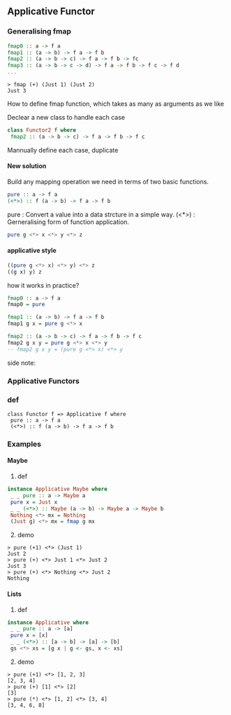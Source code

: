 ## Applicative Functor

### Generalising fmap

```haskell
fmap0 :: a -> f a
fmap1 :: (a -> b) -> f a -> f b
fmap2 :: (a -> b -> c) -> f a -> f b -> fc
fmap3 :: (a -> b -> c -> d) -> f a -> f b -> f c -> f d
...
```

```
> fmap (+) (Just 1) (Just 2)
Just 3
```
How to define fmap function, which takes as many as arguments as we like

Declear a new class to handle each case
```haskell
class Functor2 f where 
 fmap2 :: (a -> b -> c) -> f a -> f b -> f c
```
Mannually define each case, duplicate

#### New solution
Build any mapping operation we need in terms of two basic functions.
```haskell
pure :: a -> f a
(<*>) :: f (a -> b) -> f a -> f b
```
pure : Convert a value into a data strcture in a simple way.
(<*>) : Gerneralising form of function application.

```haskell
pure g <*> x <*> y <*> z
```

#### applicative style

```haskell
((pure g <*> x) <*> y) <*> z
((g x) y) z
```

how it works in practice?
```haskell
fmap0 :: a -> f a
fmap0 = pure

fmap1 :: (a -> b) -> f a -> f b
fmap1 g x = pure g <*> x

fmap2 :: (a -> b -> c) -> f a -> f b -> f c
fmap2 g x y = pure g <*> x <*> y
-- fmap2 g x y = (pure g <*> x) <*> y
```
side note:



### Applicative Functors
### def
```hakell
class Functor f => Applicative f where
 pure :: a -> f a
 (<*>) :: f (a -> b) -> f a -> f b
```

### Examples
#### Maybe
1. def
```haskell
instance Applicative Maybe where 
 _ _ pure :: a -> Maybe a
 pure x = Just x
 _ _ (<*>) :: Maybe (a -> b) -> Maybe a -> Maybe b
 Nothing <*> mx = Nothing
 (Just g) <*> mx = fmap g mx
```

2. demo
```
> pure (+1) <*> (Just 1)
Just 2
> pure (+) <*> Just 1 <*> Just 2
Just 3
> pure (+) <*> Nothing <*> Just 2
Nothing
```

#### Lists
1. def
```haskell
instance Applicative where 
 _ _ pure :: a -> [a]
 pure x = [x]
 _ _ (<*>) :: [a -> b] -> [a] -> [b]
 gs <*> xs = [g x | g <- gs, x <- xs]
```

2. demo
```
> pure (+1) <*> [1, 2, 3]
[2, 3, 4]
> pure (+) [1] <*> [2]
[3]
> pure (*) <*> [1, 2] <*> [3, 4]
[3, 4, 6, 8]
```

